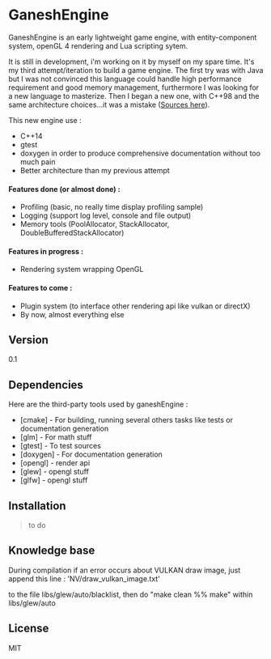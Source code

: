 # GaneshEngine

GaneshEngine is an early lightweight game engine, with entity-component system, openGL 4 rendering and Lua scripting sytem.

It is still in development, i'm working on it by myself on my spare time. It's my third attempt/iteration to build a
game engine. The first try was with Java but I was not convinced this language could handle high performance requirement
and good memory management, furthermore I was looking for a new language to masterize.
Then I began a new one, with C++98 and the same architecture choices...it was a mistake ([Sources here][ccompoteplusplus]).

This new engine use :
 - C++14
 - gtest
 - doxygen in order to produce comprehensive documentation without too much pain
 - Better architecture than my previous attempt


#### Features done (or almost done) :
  - Profiling (basic, no really time display profiling sample)
  - Logging (support log level, console and file output)
  - Memory tools (PoolAllocator, StackAllocator, DoubleBufferedStackAllocator)

#### Features in progress :
  - Rendering system wrapping OpenGL

#### Features to come :
  - Plugin system (to interface other rendering api like vulkan or directX)
  - By now, almost everything else

## Version
0.1

## Dependencies

Here are the third-party tools used by ganeshEngine :

* [cmake] - For building, running several others tasks like tests or documentation generation
* [glm] - For math stuff
* [gtest] - To test sources
* [doxygen] - For documentation generation
* [opengl] - render api
* [glew] - opengl stuff
* [glfw] - opengl stuff


## Installation
> to do

## Knowledge base

During compilation if an error occurs about VULKAN draw image, just append this line : 
'NV/draw_vulkan_image.txt'

to the file libs/glew/auto/blacklist, then do "make clean %% make" within libs/glew/auto

License
----

MIT

[ccompoteplusplus]: <https://github.com/mcamier/CCompotePlusPlus>